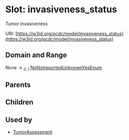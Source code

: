 
# Slot: invasiveness_status


Tumor Invasiveness

URI: [https://w3id.org/pcdc/model/invasiveness_status](https://w3id.org/pcdc/model/invasiveness_status)


## Domain and Range

None &#8594;  <sub>0..1</sub> [NoNotreportedUnknownYesEnum](NoNotreportedUnknownYesEnum.md)

## Parents


## Children


## Used by

 * [TumorAssessment](TumorAssessment.md)
